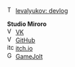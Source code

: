 <img width="16px" style="border-radius: 50px" src="https://upload.wikimedia.org/wikipedia/commons/thumb/8/83/Telegram_2019_Logo.svg/121px-Telegram_2019_Logo.svg.png" alt="Telegram"/> [levalyukov: devlog](https://t.me/levalyukovtelegram)

**Studio Miroro**\
<img width="16px" style="border-radius: 50px" src="https://upload.wikimedia.org/wikipedia/commons/thumb/f/f3/VK_Compact_Logo_%282021-present%29.svg/1024px-VK_Compact_Logo_%282021-present%29.svg.png" alt="VK"/> [VK](https://vk.com/studio.miroro)\
<img width="16px" style="border-radius: 50px" src="https://cdn-icons-png.flaticon.com/512/25/25231.png" alt="VK"/> [GitHub](https://github.com/studio-miroro)\
<img width="16px" style="object-fit: cover" src="https://static-00.iconduck.com/assets.00/itch-io-icon-512x512-wwio9bi8.png" alt="itchio"/> [itch.io](https://studio-miroro.itch.io/)\
<img width="16px" style="border-radius: 50px" src="https://play-lh.googleusercontent.com/i0mVZnCIXrkka2iEPqfUxm7mmQZeN77uABX_oQ1bt7QZfYDiCKeS7Jk6_nsYoJkBbQ=w240-h480-rw" alt="GameJolt"/> [GameJolt](https://gamejolt.com/@studio-miroro)
